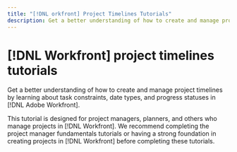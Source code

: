 ```yaml
---
title: "[!DNL orkfront] Project Timelines Tutorials"
description: Get a better understanding of how to create and manage project timelines by learning about task constraints, date types, and progress statuses in [!DNL Adobe Workfront].
---
```

# [!DNL Workfront] project timelines tutorials

Get a better understanding of how to create and manage project timelines by learning about task constraints, date types, and progress statuses in [!DNL Adobe Workfront].

This tutorial is designed for project managers, planners, and others who manage projects in [!DNL Workfront]. We recommend completing the project manager fundamentals tutorials or having a strong foundation in creating projects in [!DNL Workfront] before completing these tutorials.

<!--
This is the landing page of the user guide. It should be the first list item in the TOC.md file.

See other user landing pages to get ideas.
-->
